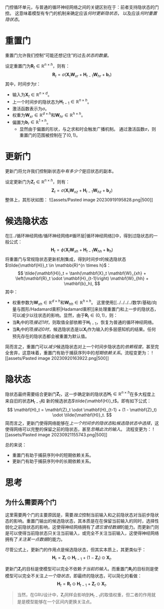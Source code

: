 门控循环单元，与普通的循环神经网络之间的关键区别在于：前者支持隐状态的门控。 这意味着模型有专门的机制来确定应该*何时更新隐状态*， 以及应该*何时重置隐状态*。

# 重置门
重置门允许我们控制“可能还想记住”的过去*状态的数量*。

设定重置门为$\mathbf{R}_t \in \mathbb{R}^{n \times h}$，则有：
$$
\mathbf{R}_t = \sigma(\mathbf{X}_t \mathbf{W}_{xr} + \mathbf{H}_{t-1} \mathbf{W}_{hr} + \mathbf{b}_r)
$$
其中，时间步为$t$：
- 输入为$\mathbf{X}_t \in \mathbb{R}^{n \times d}$。
- 上一个时间步的隐状态为$\mathbf{H}_{t-1} \in \mathbb{R}^{n \times h}$。
- 激活函数表示为$\sigma$。
- 权重为$\mathbf{W}_{xr}\in \mathbb{R}^{d \times h}$和$\mathbf{W}_{hr} \in \mathbb{R}^{h \times h}$。
- 偏置为$\mathbf{b}_r \in \mathbb{R}^{1 \times h}$。
	- 显然由于偏置的形状，与之求和时会触发广播机制。
通过激活函数$\sigma$，则重置门的范围被控制在了$(0,1)$。

# 更新门
更新门将允许我们控制新状态中*有多少个*是旧状态的副本。

设定更新门为$\mathbf{Z}_t \in \mathbb{R}^{n \times h}$，则有：
$$
\mathbf{Z}_t = \sigma(\mathbf{X}_t \mathbf{W}_{xz} + \mathbf{H}_{t-1} \mathbf{W}_{hz} + \mathbf{b}_z)
$$
整体上，其形状如图：
![[assets/Pasted image 20230919195828.png|500]]
# 候选隐状态
在[[../循环神经网络/循环神经网络#循环层|循环神经网络]]中，得到过隐状态的一般公式：
$$
\mathbf{H}_t = \phi(\mathbf{X}_t \mathbf{W}_{xh} + \mathbf{H}_{t-1} \mathbf{W}_{hh}  + \mathbf{b}_h)
$$
将重置门与常规隐状态更新机制集成，得到时间步$t$的候选隐状态$\tilde{\mathbf{H}}_t \in \mathbb{R}^{n \times h}$：
$$
\tilde{\mathbf{H}}_t = \tanh(\mathbf{X}_t \mathbf{W}_{xh} + \left(\mathbf{R}_t \odot \mathbf{H}_{t-1}\right) \mathbf{W}_{hh} + \mathbf{b}_h),
$$
其中：
- 权重参数为$\mathbf{W}_{xh} \in \mathbb{R}^{d \times h}$和$\mathbf{W}_{hh} \in \mathbb{R}^{h \times h}$。
这里使用[[../../../../数学/基础/向量与图形/Hadamard乘积|Hadamard乘积]]来处理重置门和上一步的隐状态，可以减少以往状态的影响。显然，由于$\mathbf{R}_t \in (0,1)$，则：
- 当$\mathbf{R}_t$中的项*接近1时*，则取值全部依赖于$\mathbf{H}_{t-1}$，恢复为普通的循环神经网络。
- 当$\mathbf{R}_t$中的项*接近0时*，候选隐状态是以$\mathbf{X}_t$作为输入的多层感知机的结果。任何预先存在的隐状态都会被重置为默认值。

简而言之，重置门可以*减少*候选隐状态对上一个时间步隐状态的*依赖程度*，甚至完全舍弃，这意味着，重置门有助于捕获序列中的*短期依赖关系*。流程变更为：
![[assets/Pasted image 20230920163922.png|500]]

# 隐状态
隐状态最终需要结合更新门$\mathbf{Z}_t$，这一步确定新的隐状态$\mathbf{H}_t \in \mathbb{R}^{n \times h}$在多大程度上来自旧的状态$\mathbf{H}_{t-1}$和 新的候选状态$\tilde{\mathbf{H}}_t$。即有如下公式：
$$
\mathbf{H}_t = \mathbf{Z}_t \odot \mathbf{H}_{t-1}  + (1 - \mathbf{Z}_t) \odot \tilde{\mathbf{H}}_t.
$$
简而言之，更新门使得网络能够在*上一个时间步的隐状态*和*候选隐状态中选择*，这使得网络可以完整的保留之前的隐状态，甚至*忽略此次的输入*。
流程变更为：
![[assets/Pasted image 20230921155743.png|500]]


总的来说：
- 重置门有助于捕获序列中的短期依赖关系。
- 更新门有助于捕获序列中的长期依赖关系。

# 思考
## 为什么需要两个门
这里需要两个门的主要原因是，需要*独立*控制当前输入和之前隐状态对当前步隐状态的影响。重置门输出的候选隐状态，其本质是在在保留当前输入的同时，选择性弱化之前隐状态的影响，这使得神经网络拥有了*遗忘曾经数据*的能力。而更新门则是可以使得当前隐状态只关注当前输入，或完全不关注当前输入，这使得神经网络拥有了*关注某一点数据*的能力。

尽管公式上，更新门的作用点是候选隐状态，但其实本质上，其更类似于：
$$
\mathbf{H}_t = \mathbf{Z}_t \odot \mathbf{H}_{t-1}  + (1 - \mathbf{Z}_t) \odot \mathbf{X}_t.
$$



更新门$\mathbf{Z}_t$的目标是使模型可以完全不依赖*于当前的输入*。而重置门$\mathbf{R}_t$的目标则是使模型可以完全不关注*上一个隐状态*，即最终的隐状态，可以简化的看做：
$$
\mathbf{H}_t = \mathbf{R}_t \odot \mathbf{H}_{t-1}  + \mathbf{Z}_t \odot \mathbf{X}_t.
$$
> 当然，在GRU设计中，$\mathbf{Z}_t$同样会影响到$\mathbf{H}_{t-1}$的取值权重，但二者的作用就是是模型能够在一个区间内更换关注点。